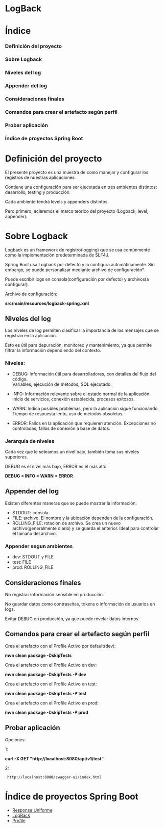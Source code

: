 # **LogBack**

# Índice
### Definición del proyecto
### Sobre Logback
### Niveles del log
### Appender del log
### Consideraciones finales
### Comandos para crear el artefacto según perfil
### Probar aplicación

### Índice de proyectos Spring Boot


#  **Definición del proyecto**

El presente proyecto es una muestra de como  manejar y configurar los registros de nuestras aplicaciones.

Contiene una configuración para ser ejecutada en tres ambientes distintos: desarrollo, testing y producción. 

Cada ambiente tendrá levels y appenders distintos.

Pero primero, aclaremos el marco teorico del proyecto (Logback, level, appender).


#  **Sobre Logback**


Logback es un framework de registro(logging) que se usa comúnmente como la implementación predeterminada de SLF4J. 

Spring Boot usa Logback por defecto y lo configura automáticamente. Sin embargo, se puede personalizar mediante archivo de configuración*.

Puede escribir logs en consola(configuración por defecto) y archivos(a configurar).

Archivo de configuración:

**src/main/resources/logback-spring.xml**


##  **Niveles del log**

Los niveles de log permiten clasificar la importancia de los mensajes que se registran en la aplicación. 

Esto es útil para depuración, monitoreo y mantenimiento, ya que permite filtrar la información dependiendo del contexto.

###  **Niveles:**
- DEBUG:	Información útil para desarrolladores, con detalles del flujo del código.	
		Variables, ejecución de métodos, SQL ejecutado.
  
- INFO:  Información relevante sobre el estado normal de la aplicación.	
	  Inicio de servicios, conexión establecida, procesos exitosos.
   
- WARN:	Indica posibles problemas, pero la aplicación sigue funcionando.	
		Tiempo de respuesta lento, uso de métodos obsoletos.
  
- ERROR:	Fallos en la aplicación que requieren atención.	
		Excepciones no controladas, fallos de conexión a base de datos.


###  **Jerarquía de niveles**

Cada vez que le seteamos un nivel bajo, también toma sus niveles superiores.

DEBUG es el nivel más bajo, ERROR es el más alto:

**DEBUG < INFO < WARN < ERROR**


##  **Appender del log**
Existen diferentes maneras que se puede mostrar la información:
- STDOUT: consola.
- FILE: archivo. El nombre y la ubicación dependen de la configuración.
- ROLLING_FILE: rotación de archivo. Se crea un nuevo archivo(generalmente diario) y se guarda el anterior. Ideal para controlar el tamaño del archivo.

###  **Appender segun ambientes**
- dev: STDOUT y FILE
- test: FILE
- prod: ROLLING_FILE

##  **Consideraciones finales**
No registrar información sensible en producción.

No guardar datos como contraseñas, tokens o información de usuarios en logs.

Evitar DEBUG en producción, ya que puede revelar datos internos.


##  **Comandos para crear el artefacto según perfil**


Crea el artefacto con el Profile Activo por default(dev):

**mvn clean package -DskipTests**

Crea el artefacto con el Profile Activo en dev:

**mvn clean package -DskipTests -P dev**

Crea el artefacto con el Profile Activo en test:

**mvn clean package -DskipTests -P test**

Crea el artefacto con el Profile Activo en prod:

**mvn clean package -DskipTests -P prod**

##  **Probar aplicación**

 Opciones:
 
 1:
 
  **curl -X GET "http://localhost:8080/api/v1/test"**
 
 2:	
 
	 http://localhost:8080/swagger-ui/index.html


# Índice de proyectos Spring Boot
- [Response Uniforme](https://github.com/pabloEmanuelIgoldi/Spring-Boot-Response-Wrapper)
- [LogBack](https://github.com/pabloEmanuelIgoldi/Spring-Boot-Logback)
- [Profile](https://github.com/pabloEmanuelIgoldi/Spring-Boot-Profile)
